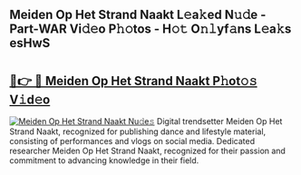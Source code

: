 ## Meiden Op Het Strand Naakt L𝚎a𝚔ed N𝚞𝚍e - Part-WAR Vi𝚍𝚎o P𝚑𝚘tos - H𝚘𝚝 O𝚗𝚕yf𝚊ns L𝚎a𝚔s esHwS

# <h2><a href="http://kfasyp.oniu.top/?m=Meiden+Op+Het+Strand+Naakt">🔗👉 🔴 Meiden Op Het Strand Naakt P𝚑ot𝚘𝚜 V𝚒d𝚎o</a></h2>

[![Meiden Op Het Strand Naakt Nu𝚍e𝚜](https://i.imgur.com/0qMVB7G.gif)](http://kfasyp.oniu.top/?m=Meiden+Op+Het+Strand+Naakt)
Digital trendsetter Meiden Op Het Strand Naakt, recognized for publishing dance and lifestyle material, consisting of performances and vlogs on social media. Dedicated researcher Meiden Op Het Strand Naakt, recognized for their passion and commitment to advancing knowledge in their field.  
